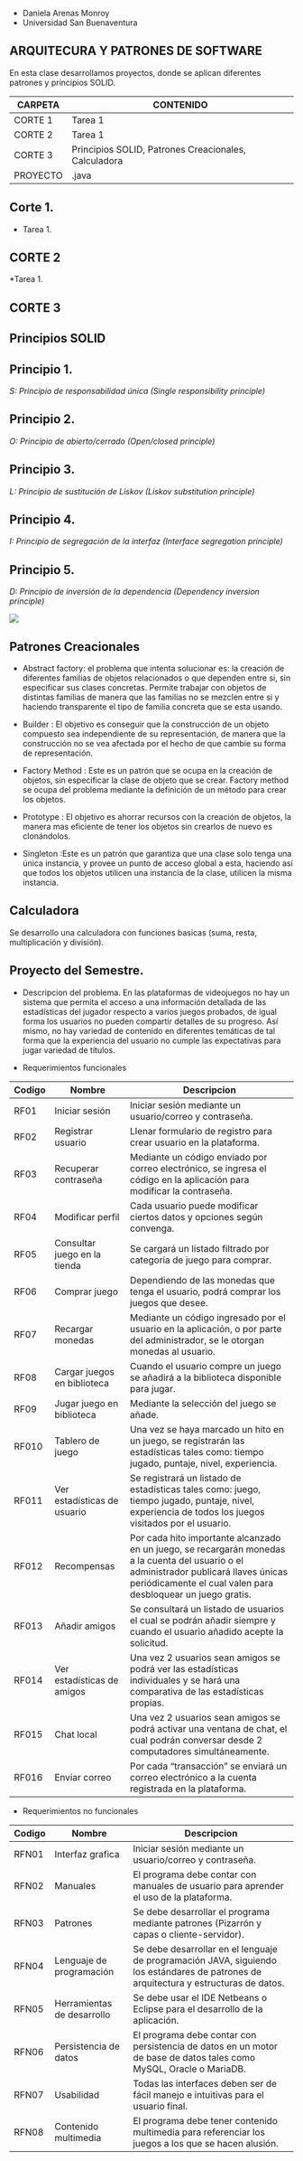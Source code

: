 * Daniela Arenas Monroy
* Universidad San Buenaventura

## ARQUITECURA Y PATRONES DE SOFTWARE

En esta clase desarrollamos  proyectos, donde se aplican diferentes patrones y principios SOLID.

|        CARPETA  | CONTENIDO |
|----------------|-------------------------------|
|CORTE 1 | Tarea 1 | 
| CORTE 2 | Tarea 1 | 
| CORTE 3 | Principios SOLID, Patrones Creacionales, Calculadora |
| PROYECTO| .java |

## Corte 1.
* Tarea 1. 

## CORTE 2
*Tarea 1.

## CORTE 3

## Principios SOLID
## Principio 1.
*S: Principio de responsabilidad única (Single responsibility principle)*

## Principio 2.
*O: Principio de abierto/cerrado (Open/closed principle)*

## Principio 3.
*L: Principio de sustitución de Liskov (Liskov substitution principle)*

## Principio 4.
*I: Principio de segregación de la interfaz  (Interface segregation principle)* 

## Principio 5.
*D: Principio de inversión de la dependencia (Dependency inversion principle)* 

![](https://tech.tribalyte.eu/wp-content/uploads/2018/02/Solid-1.png)

## Patrones Creacionales
* Abstract factory: el problema que intenta solucionar es: la creación de diferentes familias de objetos relacionados o que dependen entre si, sin especificar sus clases concretas. Permite trabajar con objetos de distintas familias de manera que las familias no se mezclen entre si y haciendo transparente el tipo de familia concreta que se esta usando.

* Builder : El objetivo es conseguir que la construcción de un objeto compuesto sea independiente de su representación, de manera que la construcción no se vea afectada por el hecho de que cambie su forma de representación.

* Factory Method : 
Este es un patrón que se ocupa en la creación de objetos, sin especificar la clase de objeto que se crear. Factory method se ocupa del problema mediante la definición de un método para crear los objetos.

* Prototype : El objetivo es ahorrar recursos con la creación de objetos, la manera mas eficiente de tener los objetos sin crearlos de nuevo es clonándolos.

* Singleton :Este es un patrón que garantiza que una clase solo tenga una única instancia, y provee un punto de acceso global a esta, haciendo así que todos los objetos utilicen una instancia de la clase, utilicen la misma instancia.

## Calculadora
Se desarrollo una calculadora con funciones basicas (suma, resta, multiplicación y división).


## Proyecto del Semestre.

* Descripcion del problema.
En las plataformas de videojuegos no hay un sistema que permita el acceso a una información detallada de las estadísticas del jugador respecto a varios juegos probados, de igual forma los usuarios no pueden compartir detalles de su progreso.
Así mismo, no hay variedad de contenido en diferentes temáticas de tal forma que la experiencia del usuario no cumple las expectativas para jugar variedad de títulos.


- Requerimientos funcionales

|        Codigo        |Nombre                |Descripcion                         |
|----------------|-------------------------------|-----------------------------|
|RF01 | Iniciar sesión | Iniciar sesión mediante un usuario/correo y contraseña. |
|RF02 | Registrar usuario | Llenar formulario de registro para crear usuario en la plataforma. |
|RF03 | Recuperar contraseña | Mediante un código enviado por correo electrónico, se ingresa el código en la aplicación para modificar la contraseña. |
|RF04 | Modificar perfil | Cada usuario puede modificar ciertos datos y opciones según convenga. |
|RF05 | Consultar juego en la tienda | Se cargará un listado filtrado por categoría de juego para comprar. |
|RF06 | Comprar juego | Dependiendo de las monedas que tenga el usuario, podrá comprar los juegos que desee. |
|RF07 | Recargar monedas | Mediante un código ingresado por el usuario en la aplicación, o por parte del administrador, se le otorgan monedas al usuario. |
|RF08 | Cargar juegos en biblioteca | Cuando el usuario compre un juego se añadirá a la biblioteca disponible para jugar. |
|RF09 | Jugar juego en biblioteca | Mediante la selección del juego se añade. |
|RF010 | Tablero de juego | Una vez se haya marcado un hito en un juego, se registrarán las estadísticas tales como: tiempo jugado, puntaje, nivel, experiencia. |
|RF011 | Ver estadísticas de usuario | Se registrará un listado de estadísticas tales como: juego, tiempo jugado, puntaje, nivel, experiencia de todos los juegos visitados por el usuario. |
|RF012 | Recompensas | Por cada hito importante alcanzado en un juego, se recargarán monedas a la cuenta del usuario o el administrador publicará llaves únicas periódicamente el cual valen para desbloquear un juego gratis. |
|RF013 | Añadir amigos | Se consultará un listado de usuarios el cual se podrán añadir siempre y cuando el usuario añadido acepte la solicitud. |
|RF014 | Ver estadísticas de amigos | Una vez 2 usuarios sean amigos se podrá ver las estadísticas individuales y se hará una comparativa de las estadísticas propias. |
|RF015 | Chat local | Una vez 2 usuarios sean amigos se podrá activar una ventana de chat, el cual podrán conversar desde 2 computadores simultáneamente. |
|RF016 | Enviar correo | Por cada “transacción” se enviará un correo electrónico a la cuenta registrada en la plataforma. |

- Requerimientos no funcionales

|        Codigo        |Nombre                |Descripcion                         |
|----------------|-------------------------------|-----------------------------|
|RFN01 | Interfaz grafica | Iniciar sesión mediante un usuario/correo y contraseña. |
|RFN02 | Manuales | El programa debe contar con manuales de usuario para aprender el uso de la plataforma. |
|RFN03 | Patrones | Se debe desarrollar el programa mediante patrones (Pizarrón y capas o cliente-servidor). |
|RFN04 | Lenguaje de programación | Se debe desarrollar en el lenguaje de programación JAVA, siguiendo los estándares de patrones de arquitectura y estructuras de datos. |
|RFN05 | Herramientas de desarrollo | Se debe usar el IDE Netbeans o Eclipse para el desarrollo de la aplicación. |
|RFN06 | Persistencia de datos | El programa debe contar con persistencia de datos en un motor de base de datos tales como MySQL, Oracle o MariaDB. |
|RFN07 | Usabilidad | Todas las interfaces deben ser de fácil manejo e intuitivas para el usuario final. |
|RFN08 | Contenido multimedia | El programa debe tener contenido multimedia para referenciar los juegos a los que se hacen alusión. |
